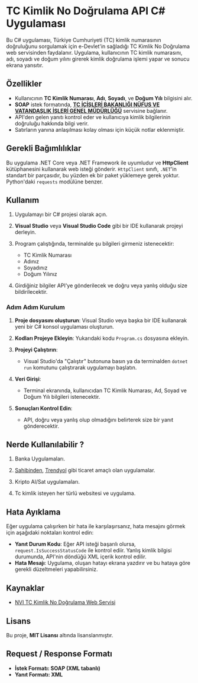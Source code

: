 # TC Kimlik No Doğrulama API C# Uygulaması

Bu C# uygulaması, Türkiye Cumhuriyeti (TC) kimlik numarasının doğruluğunu sorgulamak için e-Devlet'in sağladığı TC Kimlik No Doğrulama web servisinden faydalanır. Uygulama, kullanıcının TC kimlik numarasını, adı, soyadı ve doğum yılını girerek kimlik doğrulama işlemi yapar ve sonucu ekrana yansıtır.

## Özellikler

- Kullanıcının **TC Kimlik Numarası**, **Adı**, **Soyadı**, ve **Doğum Yılı** bilgisini alır.
- **SOAP** istek formatında, **[**TC İÇİŞLERİ BAKANLIĞI NÜFUS VE VATANDAŞLIK İŞLERİ GENEL MÜDÜRLÜĞÜ**](https://tckimlik.nvi.gov.tr/Home)** servisine bağlanır.
- API'den gelen yanıtı kontrol eder ve kullanıcıya kimlik bilgilerinin doğruluğu hakkında bilgi verir.
- Satırların yanına anlaşılması kolay olması için küçük notlar eklenmiştir.

## Gerekli Bağımlılıklar

Bu uygulama .NET Core veya .NET Framework ile uyumludur ve **HttpClient** kütüphanesini kullanarak web isteği gönderir. `HttpClient` sınıfı, `.NET`'in standart bir parçasıdır, bu yüzden ek bir paket yüklemeye gerek yoktur. Python'daki `requests` modülüne benzer.

## Kullanım

1. Uygulamayı bir C# projesi olarak açın.
2. **Visual Studio** veya **Visual Studio Code** gibi bir IDE kullanarak projeyi derleyin.
3. Program çalıştığında, terminalde şu bilgileri girmeniz istenecektir:
   - TC Kimlik Numarası
   - Adınız
   - Soyadınız
   - Doğum Yılınız

4. Girdiğiniz bilgiler API'ye gönderilecek ve doğru veya yanlış olduğu size bildirilecektir.

### Adım Adım Kurulum

1. **Proje dosyasını oluşturun**:
   Visual Studio veya başka bir IDE kullanarak yeni bir C# konsol uygulaması oluşturun.

2. **Kodları Projeye Ekleyin**:
   Yukarıdaki kodu `Program.cs` dosyasına ekleyin.

3. **Projeyi Çalıştırın**:
   - Visual Studio'da "Çalıştır" butonuna basın ya da terminalden `dotnet run` komutunu çalıştırarak uygulamayı başlatın.

4. **Veri Girişi**:
   - Terminal ekranında, kullanıcıdan TC Kimlik Numarası, Ad, Soyad ve Doğum Yılı bilgileri istenecektir.

5. **Sonuçları Kontrol Edin**:
   - API, doğru veya yanlış olup olmadığını belirterek size bir yanıt gönderecektir.

## Nerde Kullanılabilir ?
1. Banka Uygulamaları.

2. [Sahibinden](https://www.sahibinden.com/), [Trendyol](https://www.trendyol.com/) gibi ticaret amaçlı olan uygulamalar.

3. Kripto Al/Sat uygulamaları.

4. Tc kimlik isteyen her türlü websitesi ve uygulama.


## Hata Ayıklama

Eğer uygulama çalışırken bir hata ile karşılaşırsanız, hata mesajını görmek için aşağıdaki noktaları kontrol edin:

- **Yanıt Durum Kodu**: Eğer API isteği başarılı olursa, `request.IsSuccessStatusCode` ile kontrol ediir. Yanlış kimlik bilgisi durumunda, API'nin döndüğü XML içerik kontrol edilir.
- **Hata Mesajı**: Uygulama, oluşan hatayı ekrana yazdırır ve bu hataya göre gerekli düzeltmeleri yapabilirsiniz.

## Kaynaklar

- [NVI TC Kimlik No Doğrulama Web Servisi](https://tckimlik.nvi.gov.tr/Home)

  
## Lisans

Bu proje, **MIT Lisansı** altında lisanslanmıştır.

## Request / Response Formatı

- **İstek Formatı: SOAP (XML tabanlı)**
- **Yanıt Formatı: XML**
